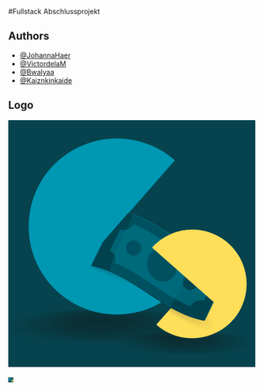 #Fullstack Abschlussprojekt


## Authors

- [@JohannaHaer](https://github.com/JohannaHaer)
- [@VictordelaM](https://github.com/VictordelaM)
- [@Bwalyaa](https://github.com/Bwalyaa)
- [@Kaiznkinkaide](https://github.com/Kaiznkinkaide)

## Logo

![Logo](./frontend/src/assets/img/Logo_Backend_Abschlussprojekt_dark.png)

<img src="./frontend/src/assets/img/Logo_Backend_Abschlussprojekt_dark.png" width='10px' height='10px'/>